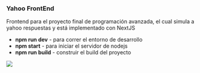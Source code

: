 ### Yahoo FrontEnd

Frontend para el proyecto final de programación avanzada, el cual simula a yahoo respuestas y está implementado con NextJS

- **npm run dev** - para correr el entorno de desarrollo
- **npm start** - para iniciar el servidor de nodejs
- **npm run build** - construir el build del proyecto

![](https://upload.wikimedia.org/wikipedia/commons/thumb/6/6c/Logo_PUCESD.png/250px-Logo_PUCESD.png)
